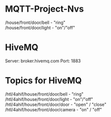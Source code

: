 # MQTT-Project-Nvs

/house/front/door/bell  - "ring"  
/house/front/door/light - "on"/"off"

# HiveMQ
Server: broker.hivemq.com 
Port: 1883

# Topics for HiveMQ
/htl/4ahif/house/front/door/bell  - "ring"  
/htl/4ahif/house/front/door/light - "on"/"off"  
/htl/4ahif/house/front/door/door - "open" / "close"
/htl/4ahif/house/front/door/camera - "on" / "off"
